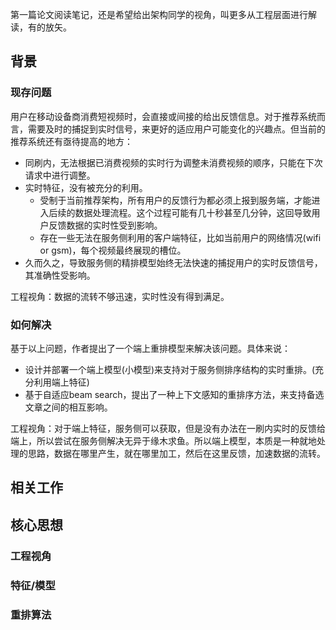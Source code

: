 第一篇论文阅读笔记，还是希望给出架构同学的视角，叫更多从工程层面进行解读，有的放矢。

## 背景

### 现存问题

用户在移动设备商消费短视频时，会直接或间接的给出反馈信息。对于推荐系统而言，需要及时的捕捉到实时信号，来更好的适应用户可能变化的兴趣点。但当前的推荐系统还有亟待提高的地方：

- 同刷内，无法根据已消费视频的实时行为调整未消费视频的顺序，只能在下次请求中进行调整。
- 实时特征，没有被充分的利用。
  - 受制于当前推荐架构，所有用户的反馈行为都必须上报到服务端，才能进入后续的数据处理流程。这个过程可能有几十秒甚至几分钟，这回导致用户反馈数据的实时性受到影响。
  - 存在一些无法在服务侧利用的客户端特征，比如当前用户的网络情况(wifi or gsm)，每个视频最终展现的槽位。
- 久而久之，导致服务侧的精排模型始终无法快速的捕捉用户的实时反馈信号，其准确性受影响。

工程视角：数据的流转不够迅速，实时性没有得到满足。

### 如何解决

基于以上问题，作者提出了一个端上重排模型来解决该问题。具体来说：

- 设计并部署一个端上模型(小模型)来支持对于服务侧排序结构的实时重排。(充分利用端上特征)
- 基于自适应beam search，提出了一种上下文感知的重排序方法，来支持备选文章之间的相互影响。

工程视角：对于端上特征，服务侧可以获取，但是没有办法在一刷内实时的反馈给端上，所以尝试在服务侧解决无异于缘木求鱼。所以端上模型，本质是一种就地处理的思路，数据在哪里产生，就在哪里加工，然后在这里反馈，加速数据的流转。

## 相关工作

## 核心思想

### 工程视角

### 特征/模型

### 重排算法

